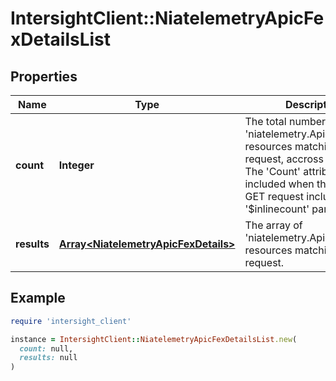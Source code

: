 # IntersightClient::NiatelemetryApicFexDetailsList

## Properties

| Name | Type | Description | Notes |
| ---- | ---- | ----------- | ----- |
| **count** | **Integer** | The total number of &#39;niatelemetry.ApicFexDetails&#39; resources matching the request, accross all pages. The &#39;Count&#39; attribute is included when the HTTP GET request includes the &#39;$inlinecount&#39; parameter. | [optional] |
| **results** | [**Array&lt;NiatelemetryApicFexDetails&gt;**](NiatelemetryApicFexDetails.md) | The array of &#39;niatelemetry.ApicFexDetails&#39; resources matching the request. | [optional] |

## Example

```ruby
require 'intersight_client'

instance = IntersightClient::NiatelemetryApicFexDetailsList.new(
  count: null,
  results: null
)
```

